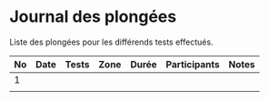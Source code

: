 # Journal des plongées

Liste des plongées pour les différends tests effectués.

| No  | Date | Tests | Zone | Durée | Participants | Notes |
| --- | ---- | ----- | ---- | ----- | ------------ | ----- |
| 1   |      |       |      |       |              |       |
|     |      |       |      |       |              |       |
